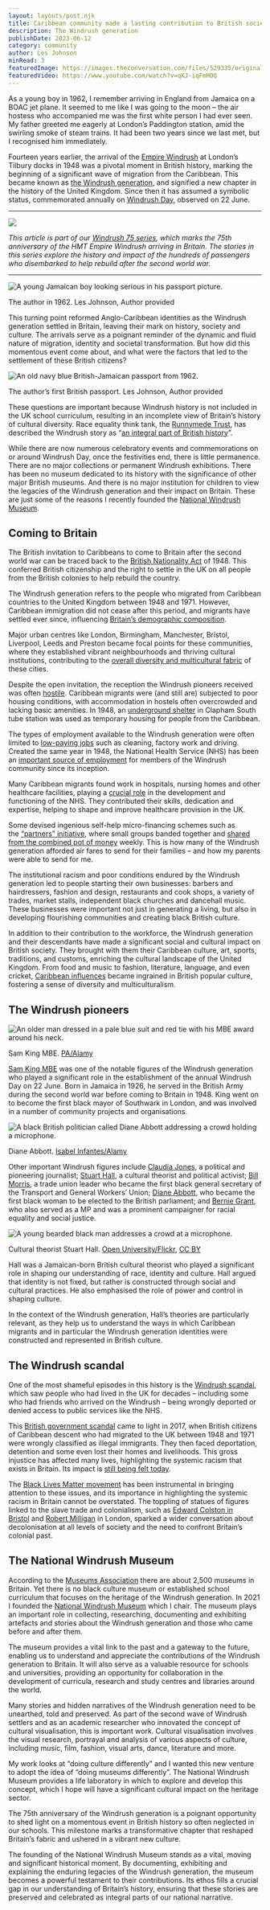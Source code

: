 ```yaml
---
layout: layouts/post.njk
title: Caribbean community made a lasting contribution to British society
description: The Windrush generation
publishDate: 2023-06-12
category: community
author: Les Johnson
minRead: 3
featuredImage: https://images.theconversation.com/files/529335/original/file-20230531-17-r30h9j.jpg?ixlib=rb-1.1.0&rect=101%2C110%2C5439%2C3555&q=45&auto=format&w=926&fit=clip
featuredVideo: https://www.youtube.com/watch?v=qKJ-iqFmHOQ
---
```

<!--StartFragment-->

As a young boy in 1962, I remember arriving in England from Jamaica on a BOAC jet plane. It seemed to me like I was going to the moon – the air hostess who accompanied me was the first white person I had ever seen. My father greeted me eagerly at London’s Paddington station, amid the swirling smoke of steam trains. It had been two years since we last met, but I recognised him immediately.

Fourteen years earlier, the arrival of the [Empire Windrush](https://www.english-heritage.org.uk/visit/inspire-me/the-story-of-windrush/) at London’s Tilbury docks in 1948 was a pivotal moment in British history, marking the beginning of a significant wave of migration from the Caribbean. This became known as [the Windrush generation](https://www.bbc.co.uk/news/uk-43782241), and signified a new chapter in the history of the United Kingdom. Since then it has assumed a symbolic status, commemorated annually on [Windrush Day](https://lordslibrary.parliament.uk/arrival-of-the-empire-windrush-celebrating-the-75th-anniversary/), observed on 22 June.

- - -

![](https://images.theconversation.com/files/528239/original/file-20230525-19-6vicuz.png?ixlib=rb-1.1.0&q=45&auto=format&w=237&fit=clip)

*This article is part of our [Windrush 75 series](https://theconversation.com/topics/windrush-75-139220?utm_source=TCUK&utm_medium=linkback&utm_campaign=Windrush75&utm_content=InArticleTop), which marks the 75th anniversary of the HMT Empire Windrush arriving in Britain. The stories in this series explore the history and impact of the hundreds of passengers who disembarked to help rebuild after the second world war.*

- - -

![A young Jamaican boy looking serious in his passport picture.](https://images.theconversation.com/files/529345/original/file-20230531-23-w5p0c2.png?ixlib=rb-1.1.0&q=45&auto=format&w=237&fit=clip)

The author in 1962. Les Johnson, Author provided

This turning point reformed Anglo-Caribbean identities as the Windrush generation settled in Britain, leaving their mark on history, society and culture. The arrivals serve as a poignant reminder of the dynamic and fluid nature of migration, identity and societal transformation. But how did this momentous event come about, and what were the factors that led to the settlement of these British citizens?

![An old navy blue British-Jamaican passport from 1962.](https://images.theconversation.com/files/529341/original/file-20230531-19-mnn417.png?ixlib=rb-1.1.0&q=45&auto=format&w=237&fit=clip)

The author’s first British passport. Les Johnson, Author provided

These questions are important because Windrush history is not included in the UK school curriculum, resulting in an incomplete view of Britain’s history of cultural diversity. Race equality think tank, the [Runnymede Trust](https://www.runnymedetrust.org/about/about-us), has described the Windrush story as “[an integral part of British history](https://inews.co.uk/news/education/michael-gove-drop-windrush-generation-national-curriculum-459957)”.

While there are now numerous celebratory events and commemorations on or around Windrush Day, once the festivities end, there is little permanence. There are no major collections or permanent Windrush exhibitions. There has been no museum dedicated to its history with the significance of other major British museums. And there is no major institution for children to view the legacies of the Windrush generation and their impact on Britain. These are just some of the reasons I recently founded the [National Windrush Museum](https://www.nationalwindrushmuseum.com/our-vision).

## Coming to Britain

The British invitation to Caribbeans to come to Britain after the second world war can be traced back to the [British Nationality Act](https://www.legislation.gov.uk/ukpga/Geo6/11-12/56/enacted) of 1948. This conferred British citizenship and the right to settle in the UK on all people from the British colonies to help rebuild the country.

The Windrush generation refers to the people who migrated from Caribbean countries to the United Kingdom between 1948 and 1971. However, Caribbean immigration did not cease after this period, and migrants have settled ever since, influencing [Britain’s demographic composition](https://www.ons.gov.uk/peoplepopulationandcommunity/culturalidentity/ethnicity/bulletins/ethnicgroupenglandandwales/census2021#:%7E:text=In%20England%20the%20percentage%20of,was%204.2%25%20(2.4%20million)).

<!--EndFragment-->

<!--StartFragment-->

Major urban centres like London, Birmingham, Manchester, Bristol, Liverpool, Leeds and Preston became focal points for these communities, where they established vibrant neighbourhoods and thriving cultural institutions, contributing to the [overall diversity and multicultural fabric](https://publications.goettingen-research-online.de/bitstream/2/111211/1/ER-2007-Complexities_Cohesion_Britain_CIC.pdf) of these cities.

Despite the open invitation, the reception the Windrush pioneers received was often [hostile](https://theconversation.com/empire-windrush-how-the-bbc-reported-caribbean-migrants-mixed-reception-in-1948-98593). Caribbean migrants were (and still are) subjected to poor housing conditions, with accommodation in hostels often overcrowded and lacking basic amenities. In 1948, an [underground shelter](https://www.mylondon.news/news/nostalgia/incredible-pictures-show-london-underground-22246855) in Clapham South tube station was used as temporary housing for people from the Caribbean.

The types of employment available to the Windrush generation were often limited to [low-paying jobs](https://www.bl.uk/windrush/articles/how-caribbean-migrants-rebuilt-britain) such as cleaning, factory work and driving. Created the same year in 1948, the National Health Service (NHS) has been an [important source of employment](https://peopleshistorynhs.org/the-windrush-generation-and-the-nhs-by-the-numbers/) for members of the Windrush community since its inception.

Many Caribbean migrants found work in hospitals, nursing homes and other healthcare facilities, playing a [crucial role](https://www.england.nhs.uk/blog/windrush-and-the-nhs-an-entwined-history/) in the development and functioning of the NHS. They contributed their skills, dedication and expertise, helping to shape and improve healthcare provision in the UK.

Some devised ingenious self-help micro-financing schemes such as the [“partners” initiative](https://www.jstor.org/stable/42855610), where small groups banded together and [shared from the combined pot of money](https://www.ft.com/content/7de2eea4-f030-11e9-bfa4-b25f11f42901) weekly. This is how many of the Windrush generation afforded air fares to send for their families – and how my parents were able to send for me.

The institutional racism and poor conditions endured by the Windrush generation led to people starting their own businesses: barbers and hairdressers, fashion and design, restaurants and cook shops, a variety of trades, market stalls, independent black churches and dancehall music. These businesses were important not just in generating a living, but also in developing flourishing communities and creating black British culture.

In addition to their contribution to the workforce, the Windrush generation and their descendants have made a significant social and cultural impact on British society. They brought with them their Caribbean culture, art, sports, traditions, and customs, enriching the cultural landscape of the United Kingdom. From food and music to fashion, literature, language, and even cricket, [Caribbean influences](https://www.museumoflondon.org.uk/discover/psychology-windrush-style) became ingrained in British popular culture, fostering a sense of diversity and multiculturalism.

## The Windrush pioneers

![An older man dressed in a pale blue suit and red tie with his MBE award around his neck.](https://images.theconversation.com/files/529193/original/file-20230530-15-gcn1e2.jpg?ixlib=rb-1.1.0&q=45&auto=format&w=237&fit=clip)

Sam King MBE. [PA/Alamy](https://www.alamy.com/stock-photo-former-speaker-of-the-house-of-commons-baroness-boothroyd-with-west-107554461.html?imageid=5A5B2E4A-6F73-41DB-87D9-216D332AE1E8&p=313805&pn=1&searchId=43ede64c98437f58f056fb92f99fec0b&searchtype=0)

[Sam King MBE](https://www.blackheroesfoundation.org/sam-king-mbe/) was one of the notable figures of the Windrush generation who played a significant role in the establishment of the annual Windrush Day on 22 June. Born in Jamaica in 1926, he served in the British Army during the second world war before coming to Britain in 1948. King went on to become the first black mayor of Southwark in London, and was involved in a number of community projects and organisations.

![A black British politician called Diane Abbott addressing a crowd holding a microphone.](https://images.theconversation.com/files/529198/original/file-20230530-21-25lxjc.jpg?ixlib=rb-1.1.0&q=45&auto=format&w=237&fit=clip)

Diane Abbott. [Isabel Infantes/Alamy](https://www.alamy.com/2H4E11D)

Other important Windrush figures include [Claudia Jones](https://www.bl.uk/windrush/articles/claudia-jones-rebel-heart), a political and pioneering journalist; [Stuart Hall](https://www.theguardian.com/politics/2014/feb/10/stuart-hall), a cultural theorist and political activist; [Bill Morris](https://biography.jrank.org/pages/2661/Morris-Sir-William-Bill.html), a trade union leader who became the first black general secretary of the Transport and General Workers’ Union; [Diane Abbott](https://www.britannica.com/topic/House-of-Commons-British-government), who became the first black woman to be elected to the British parliament; and [Bernie Grant](https://archives.blog.parliament.uk/2020/10/09/tottenhams-own-bernie-grant-mp/), who also served as a MP and was a prominent campaigner for racial equality and social justice.

![A young bearded black man addresses a crowd at a microphone.](https://images.theconversation.com/files/529194/original/file-20230530-15-gf7win.png?ixlib=rb-1.1.0&q=45&auto=format&w=754&fit=clip)

Cultural theorist Stuart Hall. [Open University/Flickr](https://www.flickr.com/photos/the-open-university/15770937271/in/photostream/lightbox/), [CC BY](http://creativecommons.org/licenses/by/4.0/)

Hall was a Jamaican-born British cultural theorist who played a significant role in shaping our understanding of race, identity and culture. Hall argued that identity is not fixed, but rather is constructed through social and cultural practices. He also emphasised the role of power and control in shaping culture.

In the context of the Windrush generation, Hall’s theories are particularly relevant, as they help us to understand the ways in which Caribbean migrants and in particular the Windrush generation identities were constructed and represented in British culture.

<!--EndFragment-->

<!--StartFragment-->

## The Windrush scandal

One of the most shameful episodes in this history is the [Windrush scandal](https://www.youtube.com/watch?v=5_NpCX79lkM), which saw people who had lived in the UK for decades – including some who had friends who arrived on the Windrush – being wrongly deported or denied access to public services like the NHS.

This [British government scandal](https://www.bl.uk/windrush/articles/perspectives-on-the-windrush-generation-scandal-an-account-by-amelia-gentleman) came to light in 2017, when British citizens of Caribbean descent who had migrated to the UK between 1948 and 1971 were wrongly classified as illegal immigrants. They then faced deportation, detention and some even lost their homes and livelihoods. This gross injustice has affected many lives, highlighting the systemic racism that exists in Britain. Its impact is [still being felt today](https://www.theguardian.com/uk-news/2020/jul/23/windrush-campaigner-paulette-wilson-dies-aged-64).

The [Black Lives Matter movement](https://www.youtube.com/watch?v=mtmMrae8oLI) has been instrumental in bringing attention to these issues, and its importance in highlighting the systemic racism in Britain cannot be overstated. The toppling of statues of figures linked to the slave trade and colonialism, such as [Edward Colston in Bristol](https://www.youtube.com/watch?v=l70SI9I1UPk) and [Robert Milligan](https://www.youtube.com/watch?v=5_NpCX79lkM) in London, sparked a wider conversation about decolonisation at all levels of society and the need to confront Britain’s colonial past.

<!--EndFragment-->

<!--StartFragment-->

## The National Windrush Museum

According to the [Museums Association](https://www.museumsassociation.org/) there are about 2,500 museums in Britain. Yet there is no black culture museum or established school curriculum that focuses on the heritage of the Windrush generation. In 2021 I founded the [National Windrush Museum](https://www.nationalwindrushmuseum.com/) which I chair. The museum plays an important role in collecting, researching, documenting and exhibiting artefacts and stories about the Windrush generation and those who came before and after them.

The museum provides a vital link to the past and a gateway to the future, enabling us to understand and appreciate the contributions of the Windrush generation to Britain. It will also serve as a valuable resource for schools and universities, providing an opportunity for collaboration in the development of curricula, research and study centres and libraries around the world.

Many stories and hidden narratives of the Windrush generation need to be unearthed, told and preserved. As part of the second wave of Windrush settlers and as an academic researcher who innovated the concept of cultural visualisation, this is important work. Cultural visualisation involves the visual research, portrayal and analysis of various aspects of culture, including music, film, fashion, visual arts, dance, literature and more.

My work looks at “doing culture differently” and I wanted this new venture to adopt the idea of “doing museums differently”. The National Windrush Museum provides a life laboratory in which to explore and develop this concept, which I hope will have a significant cultural impact on the heritage sector.

The 75th anniversary of the Windrush generation is a poignant opportunity to shed light on a momentous event in British history so often neglected in our schools. This milestone marks a transformative chapter that reshaped Britain’s fabric and ushered in a vibrant new culture.

The founding of the National Windrush Museum stands as a vital, moving and significant historical moment. By documenting, exhibiting and explaining the enduring legacies of the Windrush generation, the museum becomes a powerful testament to their contributions. Its ethos fills a crucial gap in our understanding of Britain’s history, ensuring that these stories are preserved and celebrated as integral parts of our national narrative.

<!--EndFragment-->